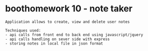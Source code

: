 # boothomework 10 - note taker

```
Application allows to create, view and delete user notes
```

```
Techniques used:
- api calls from front end to back end using javascript/jquery
- api calls handling on sever side with express
- storing notes in local file in json format
```


